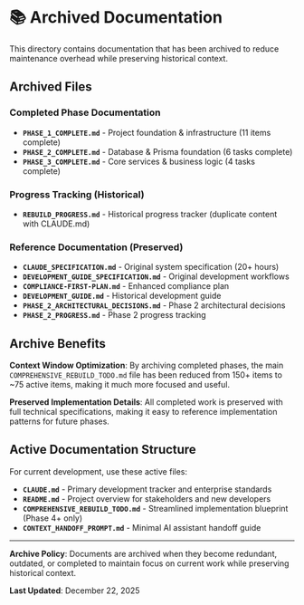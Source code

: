 # 📚 Archived Documentation

This directory contains documentation that has been archived to reduce maintenance overhead while preserving historical context.

## Archived Files

### **Completed Phase Documentation**
- **`PHASE_1_COMPLETE.md`** - Project foundation & infrastructure (11 items complete)
- **`PHASE_2_COMPLETE.md`** - Database & Prisma foundation (6 tasks complete)
- **`PHASE_3_COMPLETE.md`** - Core services & business logic (4 tasks complete)

### **Progress Tracking (Historical)**
- **`REBUILD_PROGRESS.md`** - Historical progress tracker (duplicate content with CLAUDE.md)

### **Reference Documentation (Preserved)**
- **`CLAUDE_SPECIFICATION.md`** - Original system specification (20+ hours)
- **`DEVELOPMENT_GUIDE_SPECIFICATION.md`** - Original development workflows
- **`COMPLIANCE-FIRST-PLAN.md`** - Enhanced compliance plan
- **`DEVELOPMENT_GUIDE.md`** - Historical development guide
- **`PHASE_2_ARCHITECTURAL_DECISIONS.md`** - Phase 2 architectural decisions
- **`PHASE_2_PROGRESS.md`** - Phase 2 progress tracking

## Archive Benefits

**Context Window Optimization**: By archiving completed phases, the main `COMPREHENSIVE_REBUILD_TODO.md` file has been reduced from 150+ items to ~75 active items, making it much more focused and useful.

**Preserved Implementation Details**: All completed work is preserved with full technical specifications, making it easy to reference implementation patterns for future phases.

## Active Documentation Structure

For current development, use these active files:

- **`CLAUDE.md`** - Primary development tracker and enterprise standards
- **`README.md`** - Project overview for stakeholders and new developers
- **`COMPREHENSIVE_REBUILD_TODO.md`** - Streamlined implementation blueprint (Phase 4+ only)
- **`CONTEXT_HANDOFF_PROMPT.md`** - Minimal AI assistant handoff guide

---

**Archive Policy**: Documents are archived when they become redundant, outdated, or completed to maintain focus on current work while preserving historical context.

**Last Updated**: December 22, 2025